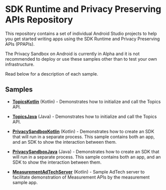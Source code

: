 SDK Runtime and Privacy Preserving APIs Repository
==================================================

This repository contains a set of individual Android Studio projects to help you get started writing apps using the SDK Runtime and Privacy Preserving APIs (PPAPIs).

The Privacy Sandbox on Android is currently in Alpha and it is not recommended to deploy or use these samples other than to test your own infrastructure.

Read below for a description of each sample.


Samples
----------

* **[TopicsKotlin](TopicsKotlin)** (Kotlin) - Demonstrates how to initialize and call the Topics API. 

* **[TopicsJava](TopicsJava)** (Java) - Demonstrates how to initialize and call the Topics API. 

* **[PrivacySandboxKotlin](PrivacySandboxKotlin)** (Kotlin) - Demonstrates how to create an SDK that will run in a separate process. This sample contains both an app, and an SDK to show the interaction between them.

* **[PrivacySandboxJava](PrivacySandboxJava)** (Java) - Demonstrates how to create an SDK that will run in a separate process. This sample contains both an app, and an SDK to show the interaction between them.

* **[MeasurementAdTechServer](MeasurementAdTechServer)** (Kotlin) - Sample AdTech server to facilitate demonstration of Measurement APIs by the measurement sample app.

